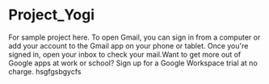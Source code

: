 # Project_Yogi
For sample project here.
To open Gmail, you can sign in from a computer or add your account to the Gmail app on your phone or tablet. Once you're signed in, open your inbox to check your mail.Want to get more out of Google apps at work or school?  Sign up for a Google Workspace trial at no charge.
hsgfgsbgycfs
